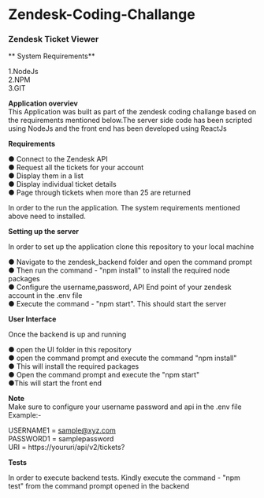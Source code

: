 # Zendesk-Coding-Challange

<h3>Zendesk Ticket Viewer</h3>

** System Requirements**

1.NodeJs<br/>
2.NPM<br/>
3.GIT<br/>

**Application overviev**<br/>
This Application was built as part of the zendesk coding challange based on the requirements mentioned below.The server side code has been scripted using NodeJs and the front end has been developed using ReactJs


**Requirements<br/>**

● Connect to the Zendesk API<br/>
● Request all the tickets for your account<br/>
● Display them in a list<br/>
● Display individual ticket details<br/>
● Page through tickets when more than 25 are returned<br/>

In order to the run the application. The system requirements mentioned above need to installed.</br>

**Setting up the server**</br>

In order to set up the application clone this repository to your local machine</br>

● Navigate to the zendesk_backend folder and open the command prompt<br/>
● Then run the command - "npm install" to install the required node packages<br/>
● Configure the username,password, API End point of your zendesk account in the .env file<br/>
● Execute the command - "npm start". This should start the server</br>

**User Interface**</br>

Once the backend is up and running</br>

● open the UI folder in this repository</br>
● open the command prompt and execute the command "npm install"</br>
● This will install the required packages </br>
● Open the command prompt and execute the "npm start"</br>
●This will start the front end


**Note**</br>
Make sure to configure your username password and api in the .env file</br>
Example:-</br>

USERNAME1 = sample@xyz.com</br>
PASSWORD1 = samplepassword</br>
URI = https://youruri/api/v2/tickets?</br>


**Tests**</br>

In order to execute backend tests. Kindly execute the command - "npm test" from the command prompt opened in the backend



  





























